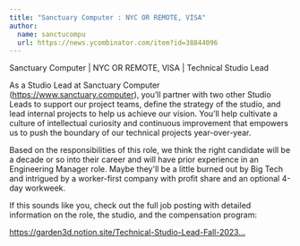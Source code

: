 ```yaml
---
title: "Sanctuary Computer : NYC OR REMOTE, VISA"
author:
  name: sanctucompu
  url: https://news.ycombinator.com/item?id=38844096
---
```

Sanctuary Computer | NYC OR REMOTE, VISA | Technical Studio Lead

As a Studio Lead at Sanctuary Computer (<a href="https:&#x2F;&#x2F;www.sanctuary.computer" rel="nofollow">https:&#x2F;&#x2F;www.sanctuary.computer</a>), you’ll partner with two other Studio Leads to support our project teams, define the strategy of the studio, and lead internal projects to help us achieve our vision. You’ll help cultivate a culture of intellectual curiosity and continuous improvement that empowers us to push the boundary of our technical projects year-over-year.

Based on the responsibilities of this role, we think the right candidate will be a decade or so into their career and will have prior experience in an Engineering Manager role. Maybe they&#x27;ll be a little burned out by Big Tech and intrigued by a worker-first company with profit share and an optional 4-day workweek.

If this sounds like you, check out the full job posting with detailed information on the role, the studio, and the compensation program:

<a href="https:&#x2F;&#x2F;garden3d.notion.site&#x2F;Technical-Studio-Lead-Fall-2023-900d4c0a4fc342a2810f791da07d869e" rel="nofollow">https:&#x2F;&#x2F;garden3d.notion.site&#x2F;Technical-Studio-Lead-Fall-2023...</a>

